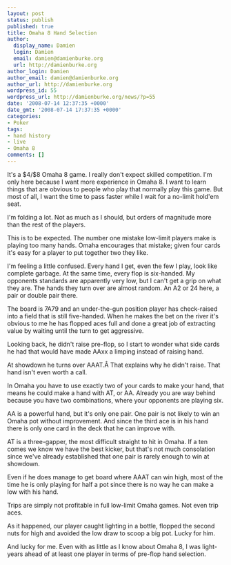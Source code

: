 ```yaml
---
layout: post
status: publish
published: true
title: Omaha 8 Hand Selection
author:
  display_name: Damien
  login: Damien
  email: damien@damienburke.org
  url: http://damienburke.org
author_login: Damien
author_email: damien@damienburke.org
author_url: http://damienburke.org
wordpress_id: 55
wordpress_url: http://damienburke.org/news/?p=55
date: '2008-07-14 12:37:35 +0000'
date_gmt: '2008-07-14 17:37:35 +0000'
categories:
- Poker
tags:
- hand history
- live
- Omaha 8
comments: []
---
```

<p>It's a $4&#47;$8 Omaha 8 game. I really don't expect skilled competition. I'm only here because I want more experience in Omaha 8. I want to learn things that are obvious to people who play that normally play this game. But most of all, I want the time to pass faster while I wait for a no-limit hold'em seat.</p>
<p>I'm folding a lot. Not as much as I should, but orders of magnitude more than the rest of the players.</p>
<p>This is to be expected. The number one mistake low-limit players make is playing too many hands. Omaha encourages that mistake; given four cards it's easy for a player to put together two they like.</p>
<p>I'm feeling a little confused. Every hand I get, even the few I play, look like complete garbage. At the same time, every flop is six-handed. My opponents standards are apparently very low, but I can't get a grip on what they are. The hands they turn over are almost random. An A2 or 24 here, a pair or double pair there.</p>
<p>The board is 7A79 and an under-the-gun position player has check-raised into a field that is still five-handed. When he makes the bet on the river it's obvious to me he has flopped aces full and done a great job of extracting value by waiting until the turn to get aggressive.</p>
<p>Looking back, he didn't raise pre-flop, so I start to wonder what side cards he had that would have made AAxx a limping instead of raising hand.</p>
<p>At showdown he turns over AAAT.&Acirc;&nbsp;That explains why he didn't raise. That hand isn't even worth a call.</p>
<p>In Omaha you have to use exactly two of your cards to make your hand, that means he could make a hand with AT, or AA. Already you are way behind because you have two combinations, where your opponents are playing six.</p>
<p>AA is a powerful hand, but it's only one pair. One pair is not likely to win an Omaha pot without improvement. And since the third ace is in his hand there is only one card in the deck that he can improve with.</p>
<p>AT is a three-gapper, the most difficult straight to hit in Omaha. If a ten comes we know we have the best kicker, but that's not much consolation since we've already established that one pair is rarely enough to win at showdown.</p>
<p>Even if he does manage to get board where AAAT can win high, most of the time he is only playing for half a pot since there is no way he can make a low with his hand.</p>
<p>Trips are simply not profitable in full low-limit Omaha games. Not even trip aces.</p>
<p>As it happened, our player caught lighting in a bottle, flopped the second nuts for high and avoided the low draw to scoop a big pot. Lucky for him.</p>
<p>And lucky for me. Even with as little as I know about Omaha 8, I was light-years ahead of at least one player in terms of pre-flop hand selection.</p>

